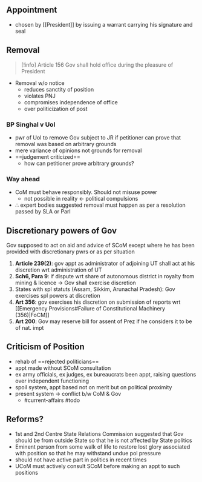 ## Appointment
- chosen by [[President]] by issuing a warrant carrying his signature and seal

## Removal

> [!info] Article 156
> Gov shall hold office during the pleasure of President

- Removal w/o notice
	- reduces sanctity of position
	- violates PNJ
	- compromises independence of office
	- over politicization of post

### BP Singhal v UoI
- pwr of UoI to remove Gov subject to JR if petitioner can prove that removal was based on arbitrary grounds
- mere variance of opinions not grounds for removal
- ==judgement criticized==
	- how can petitioner prove arbitrary grounds?

### Way ahead
- CoM must behave responsibly. Should not misuse power
	- not possible in reality $\leftarrow$ political compulsions
- $\therefore$ expert bodies suggested removal must happen as per a resolution passed by SLA or Parl

## Discretionary powers of Gov
Gov supposed to act on aid and advice of SCoM except where he has been provided with discretionary pwrs or as per situation

1. **Article 239(2)**: gov appt as administrator of adjoining UT shall act at his discretion wrt administration of UT
2. **Sch6, Para 9**: if dispute wrt share of autonomous district in royalty from mining & licence $\rightarrow$ Gov shall exercise discretion
3. States with spl statuts (Assam, Sikkim, Arunachal Pradesh): Gov exercises spl powers at discretion
4. **Art 356**: gov exercises his discretion on submission of reports wrt [[Emergency Provisions#Failure of Constitutional Machinery (356)|FoCM]]
5. **Art 200**: Gov may reserve bill for assent of Prez if he considers it to be of nat. impt

## Criticism of Position
- rehab of ==rejected politicians==
- appt made without SCoM consultation
- ex army officials, ex judges, ex bureaucrats been appt, raising questions over independent functioning
- spoil system, appt based not on merit but on political proximity
- present system $\rightarrow$ conflict b/w CoM & Gov
	- #current-affairs #todo 
## Reforms?
- 1st and 2nd Centre State Relations Commission suggested that Gov should be from outside State so that he is not affected by State politics
- Eminent person from some walk of life to restore lost glory associated with position so that he may withstand undue pol pressure
- should not have active part in politics in recent times
- UCoM must actively consult SCoM before making an appt to such positions